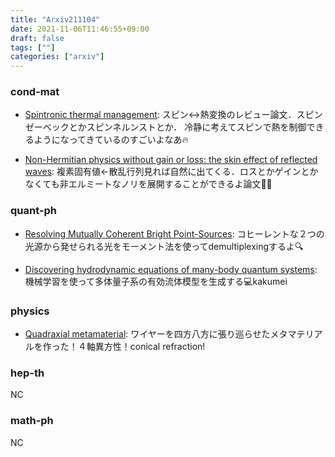 ```yaml
---
title: "Arxiv211104"
date: 2021-11-06T11:46:55+09:00
draft: false
tags: [""]
categories: ["arxiv"]
---
```


### cond-mat
- [Spintronic thermal management](https://arxiv.org/abs/2111.02043):
  スピン↔熱変換のレビュー論文．スピンゼーベックとかスピンネルンストとか．
  冷静に考えてスピンで熱を制御できるようになってきているのすごいよなあ🔥


- [Non-Hermitian physics without gain or loss: the skin effect of reflected waves](https://arxiv.org/abs/2111.02263):
  複素固有値←散乱行列見れば自然に出てくる．ロスとかゲインとかなくても非エルミートなノリを展開することができるよ論文🧊🍖


### quant-ph
- [Resolving Mutually Coherent Bright Point-Sources](https://arxiv.org/abs/2111.02233):
  コヒーレントな２つの光源から発せられる光をモーメント法を使ってdemultiplexingするよ🔍


- [Discovering hydrodynamic equations of many-body quantum systems](https://arxiv.org/abs/2111.02385):
  機械学習を使って多体量子系の有効流体模型を生成する💻kakumei


### physics
- [Quadraxial metamaterial](https://arxiv.org/abs/2111.02230):
  ワイヤーを四方八方に張り巡らせたメタマテリアルを作った！４軸異方性！conical refraction!

### hep-th
NC

### math-ph
NC


